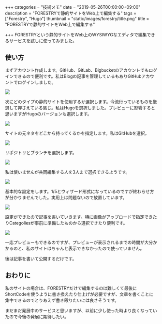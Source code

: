 +++
categories = "技術メモ"
date = "2019-05-26T00:00:00+09:00"
description = "FORESTRYで静的サイトをWeb上で編集する"
tags = ["Forestry", "Hugo"]
thumbnail = "static/images/forestry/title.png"
title = "FORESTRYで静的サイトをWeb上で編集する"

+++
FORESTRYという静的サイトをWeb上のWYSIWYGなエディタで編集できるサービスを試しに使ってみました。

## 使い方

まずアカウント作成します。GitHub、GitLab、Bigbucketのアカウントでもログインできるので便利です。私はBlogの記事を管理しているもありGitHubアカウントでログインしました。

![](static/images/forestry/create-account.png)

次にどのタイプの静的サイトを使用するか選択します。今流行っているものを厳選して押さえている感じ。私はHugoを選択しました。プレビューに影響すると思いますがHugoのバージョンも選択します。

![](static/images/forestry/select.png)

サイトの元ネタをどこから持ってくるかを指定します。私はGitHubを選択。

![](static/images/forestry/select-git.png)

リポジトリとブランチを選択します。

![](static/images/forestry/select-repository.png)

私は使いませんが共同編集する人を3人まで選択できるようです。

![](static/images/forestry/invite.png)

基本的な設定をします。1/5とウィザード形式になっているのですが終わらせ方が分かりませんでした。実用上は問題ないので放置しています。

![](static/images/forestry/welcom.png)

設定ができたので記事を書いていきます。特に画像がアップロードで指定できたりCategoliesが事前に準備したものから選択できたり便利です。

![](static/images/forestry/editing.png)

一応プレビューもできるのですが、プレビューが表示されるまでの時間が大分かかるのと、私のサイトはちゃんと表示できなかったので使っていません。

後は記事を書いて公開するだけです。

## おわりに

私のサイトの場合は、FORESTRYだけで編集するのは難しくて最後にShortCodeを使うように書き換えたり仕上げが必要ですが、文章を書くことに集中できるのでとりあえず書き殴りたいには良さそうです。

まだまだ発展中のサービスと思いますが、以前に少し使った時より良くなっていたので今後の発展に期待したい。